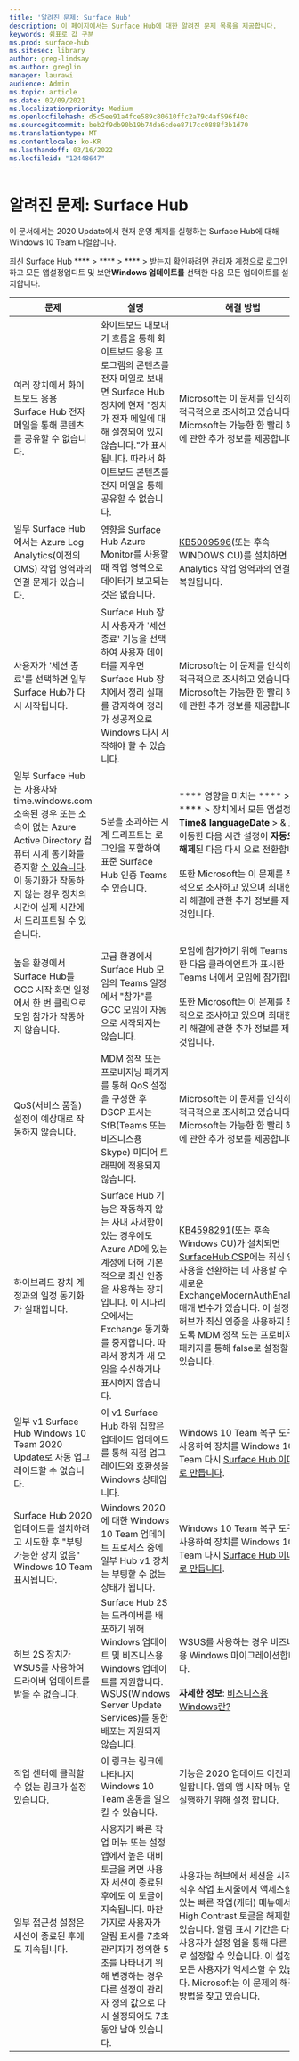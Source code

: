 ```yaml
---
title: '알려진 문제: Surface Hub'
description: 이 페이지에서는 Surface Hub에 대한 알려진 문제 목록을 제공합니다.
keywords: 쉼표로 값 구분
ms.prod: surface-hub
ms.sitesec: library
author: greg-lindsay
ms.author: greglin
manager: laurawi
audience: Admin
ms.topic: article
ms.date: 02/09/2021
ms.localizationpriority: Medium
ms.openlocfilehash: d5c5ee91a4fce589c80610ffc2a79c4af596f40c
ms.sourcegitcommit: beb2f9db90b19b74da6cdee8717cc0888f3b1d70
ms.translationtype: MT
ms.contentlocale: ko-KR
ms.lasthandoff: 03/16/2022
ms.locfileid: "12448647"
---
```

# <a name="known-issues-surface-hub"></a>알려진 문제: Surface Hub

이 문서에서는 2020 Update에서 현재 운영 체제를 실행하는 Surface Hub에 대해 Windows 10 Team 나열합니다.

최신 Surface Hub **** > **** > **** >  받는지 확인하려면 관리자 계정으로 로그인하고 모든 앱설정업디트 및 보안**Windows 업데이트를** 선택한 다음 모든 업데이트를 설치합니다.




| 문제                                                                                                   | 설명                                                                                                                                                                                                                                                                                                                                                                                                                             | 해결 방법                                                                                                                                                                                                                                                                                                                                                                                                                                                                                                                            |
| ----------------------------------------------------------------------------------------------------------- | ------------------------------------------------------------------------------------------------------------------------------------------------------------------------------------------------------------------------------------------------------------------------------------------------------------------------------------------------------------------------------------------------------------------------------------------- | ------------------------------------------------------------------------------------------------------------------------------------------------------------------------------------------------------------------------------------------------------------------------------------------------------------------------------------------------------------------------------------------------------------------------------------------------------------------------------------------------------------------------------------- |
| 여러 장치에서 화이트보드 응용 Surface Hub 전자 메일을 통해 콘텐츠를 공유할 수 없습니다.             | 화이트보드 내보내기 흐름을 통해 화이트보드 응용 프로그램의 콘텐츠를 전자 메일로 보내면 Surface Hub 장치에 현재 "장치가 전자 메일에 대해 설정되어 있지 않습니다."가 표시됩니다.  따라서 화이트보드 콘텐츠를 전자 메일을 통해 공유할 수 없습니다.                                                                                                                                                                                                                   | Microsoft는 이 문제를 인식하고 적극적으로 조사하고 있습니다.  Microsoft는 가능한 한 빨리 해결에 관한 추가 정보를 제공합니다.                                                                                                                                                                                                                                                                                                                                                                   |
| 일부 Surface Hub에서는 Azure Log Analytics(이전의 OMS) 작업 영역과의 연결 문제가 있습니다.                                                                        | 영향을 Surface Hub Azure Monitor를 사용할 때 작업 영역으로 데이터가 보고되는 것은 없습니다.                                                                                                                                                                                                                                      | [KB5009596](https://support.microsoft.com/help/5009596)(또는 후속 WINDOWS CU)를 설치하면 Log Analytics 작업 영역과의 연결이 복원됩니다.         |
| 사용자가 '세션 종료'를 선택하면 일부 Surface Hub가 다시 시작됩니다.                                                                      | Surface Hub 장치 사용자가 '세션 종료' 기능을 선택하여 사용자 데이터를 지우면 Surface Hub 장치에서 정리 실패를 감지하여 정리가 성공적으로 Windows 다시 시작해야 할 수 있습니다.                                                                                                                                                                      | Microsoft는 이 문제를 인식하고 적극적으로 조사하고 있습니다.  Microsoft는 가능한 한 빨리 해결에 관한 추가 정보를 제공합니다.                                                                                                                                                                                                                                                                                                                                                                   |
| 일부 Surface Hub는 사용자와 time.windows.com 소속된 경우 또는 소속이 없는 Azure Active Directory 컴퓨터 시계 동기화를 중지할 [수 있습니다](prepare-your-environment-for-surface-hub.md#device-affiliation). 이 동기화가 작동하지 않는 경우 장치의 시간이 실제 시간에서 드리프트될 수 있습니다.       | 5분을 초과하는 시계 드리프트는 로그인을 포함하여 표준 Surface Hub 인증 Teams 수 있습니다.                                                                                                                                                                     | **** 영향을 미치는 **** > **** >  장치에서 모든 앱설정**Time& languageDate** >  & 로 이동한 다음 시간 설정이 **자동으로 해제**된 다음 다시 으로 전환합니다.<br> <br>또한 Microsoft는 이 문제를 적극적으로 조사하고 있으며 최대한 빨리 해결에 관한 추가 정보를 제공할 것입니다.                             |
| 높은 환경에서 Surface Hub를 GCC 시작 화면 일정에서 한 번 클릭으로 모임 참가가 작동하지 않습니다. | 고급 환경에서 Surface Hub 모임의 Teams 일정에서 "참가"를 GCC 모임이 자동으로 시작되지는 않습니다. | 모임에 참가하기 위해 Teams 시작한 다음 클라이언트가 표시한 Teams 내에서 모임에 참가합니다.<br> <br>또한 Microsoft는 이 문제를 적극적으로 조사하고 있으며 최대한 빨리 해결에 관한 추가 정보를 제공할 것입니다. |
| QoS(서비스 품질) 설정이 예상대로 작동하지 않습니다. | MDM 정책 또는 프로비저닝 패키지를 통해 QoS 설정을 구성한 후 DSCP 표시는 SfB(Teams 또는 비즈니스용 Skype) 미디어 트래픽에 적용되지 않습니다. | Microsoft는 이 문제를 인식하고 적극적으로 조사하고 있습니다.  Microsoft는 가능한 한 빨리 해결에 관한 추가 정보를 제공합니다. |
| 하이브리드 장치 계정과의 일정 동기화가 실패합니다.   | Surface Hub 기능은 작동하지 않는 사내 사서함이 있는 경우에도 Azure AD에 있는 계정에 대해 기본적으로 최신 인증을 사용하는 장치입니다. 이 시나리오에서는 Exchange 동기화를 중지합니다. 따라서 장치가 새 모임을 수신하거나 표시하지 않습니다.                                                                                                    | [KB4598291](https://support.microsoft.com/help/4598291)(또는 후속 Windows CU)가 설치되면 [SurfaceHub CSP](/windows/client-management/mdm/surfacehub-csp)에는 최신 인증 사용을 전환하는 데 사용할 수 있는 새로운 ExchangeModernAuthEnabled 매개 변수가 있습니다. 이 설정은 허브가 최신 인증을 사용하지 못하도록 MDM 정책 또는 프로비저닝 패키지를 통해 false로 설정할 수 있습니다.[](https://download.microsoft.com/download/8/3/F/83FD5089-D14E-42E3-AF7C-6FC36F80D347/ExchangeModernAuthDisabled.ppkg)                                                                                                |
| 일부 v1 Surface Hub Windows 10 Team 2020 Update로 자동 업그레이드할 수 없습니다.                                            | 이 v1 Surface Hub 하위 집합은 업데이트 업데이트를 통해 직접 업그레이드와 호환성을 Windows 상태입니다.                                                                                                                                          | Windows 10 Team 복구 도구를 사용하여 장치를 Windows 10 Team 다시 [Surface Hub 이미지로 만듭니다](surface-hub-recovery-tool.md).                                                                                                                                                                                 |
| Surface Hub 2020 업데이트를 설치하려고 시도한 후 "부팅 가능한 장치 없음" Windows 10 Team 표시됩니다.                                                                        | Windows 2020에 대한 Windows 10 Team 업데이트 프로세스 중에 일부 Hub v1 장치는 부팅할 수 없는 상태가 됩니다.                                                                                                                                                                                                                                       | Windows 10 Team 복구 도구를 사용하여 장치를 Windows 10 Team 다시 [Surface Hub 이미지로 만듭니다](surface-hub-recovery-tool.md).                                                                                                                                                          |
| 허브 2S 장치가 WSUS를 사용하여 드라이버 업데이트를 받을 수 없습니다.                                             | Surface Hub 2S는 드라이버를 배포하기 위해 Windows 업데이트 및 비즈니스용 Windows 업데이트를 지원합니다. WSUS(Windows Server Update Services)를 통한 배포는 지원되지 않습니다.                                                                                                                                                                                                                                                                      | WSUS를 사용하는 경우 비즈니스용 Windows 마이그레이션합니다.<br> <br>**자세한 정보**: [비즈니스용 Windows란?](/windows/deployment/update/waas-manage-updates-wufb)                                                                                                                                                                                                                                                                                                                            |
| 작업 센터에 클릭할 수 없는 링크가 설정 있습니다. | 이 링크는 링크에 나타나지 Windows 10 Team 혼동을 일으킬 수 있습니다.   | 기능은 2020 업데이트 이전과 동일합니다. 앱의 앱 시작 메뉴 앱을 실행하기 위해 설정 합니다.    |
| 일부 접근성 설정은 세션이 종료된 후에도 지속됩니다.| 사용자가 빠른 작업 메뉴 또는 설정 앱에서 높은 대비 토글을 켜면 사용자 세션이 종료된 후에도 이 토글이 지속됩니다. 마찬가지로 사용자가 알림 표시를 7초와 관리자가 정의한 5초를 나타내기 위해 변경하는 경우 다른 설정이 관리자 정의 값으로 다시 설정되어도 7초 동안 남아 있습니다.|사용자는 허브에서 세션을 시작한 직후 작업 표시줄에서 액세스할 수 있는 빠른 작업(캐터) 메뉴에서 High Contrast 토글을 해제할 수 있습니다. 알림 표시 기간은 다음 사용자가 설정 앱을 통해 다른 값으로 설정할 수 있습니다. 이 설정은 모든 사용자가 액세스할 수 있습니다. Microsoft는 이 문제의 해결 방법을 찾고 있습니다.|                                  |